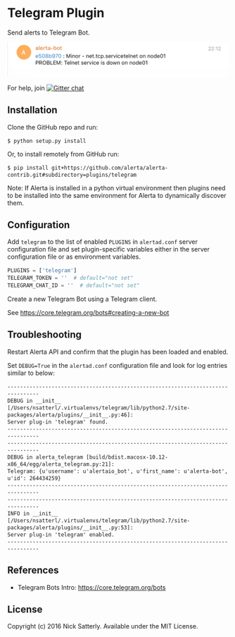 Telegram Plugin
===============

Send alerts to Telegram Bot.

![Telegram Message](./images/alerta-telegram-plugin.png)

For help, join [![Gitter chat](https://badges.gitter.im/alerta/chat.png)](https://gitter.im/alerta/chat)

Installation
------------

Clone the GitHub repo and run:

    $ python setup.py install

Or, to install remotely from GitHub run:

    $ pip install git+https://github.com/alerta/alerta-contrib.git#subdirectory=plugins/telegram

Note: If Alerta is installed in a python virtual environment then plugins
need to be installed into the same environment for Alerta to dynamically
discover them.

Configuration
-------------

Add `telegram` to the list of enabled `PLUGINS` in `alertad.conf` server
configuration file and set plugin-specific variables either in the
server configuration file or as environment variables.

```python
PLUGINS = ['telegram']
TELEGRAM_TOKEN = ''  # default="not set"
TELEGRAM_CHAT_ID = ''  # default="not set"
```

Create a new Telegram Bot using a Telegram client.

See https://core.telegram.org/bots#creating-a-new-bot

Troubleshooting
---------------

Restart Alerta API and confirm that the plugin has been loaded and enabled.

Set `DEBUG=True` in the `alertad.conf` configuration file and look for log
entries similar to below:

```
--------------------------------------------------------------------------------
DEBUG in __init__ [/Users/nsatterl/.virtualenvs/telegram/lib/python2.7/site-packages/alerta/plugins/__init__.py:46]:
Server plug-in 'telegram' found.
--------------------------------------------------------------------------------
--------------------------------------------------------------------------------
DEBUG in alerta_telegram [build/bdist.macosx-10.12-x86_64/egg/alerta_telegram.py:21]:
Telegram: {u'username': u'alertaio_bot', u'first_name': u'alerta-bot', u'id': 264434259}
--------------------------------------------------------------------------------
--------------------------------------------------------------------------------
INFO in __init__ [/Users/nsatterl/.virtualenvs/telegram/lib/python2.7/site-packages/alerta/plugins/__init__.py:53]:
Server plug-in 'telegram' enabled.
--------------------------------------------------------------------------------
```

References
----------

  * Telegram Bots Intro: https://core.telegram.org/bots

License
-------

Copyright (c) 2016 Nick Satterly. Available under the MIT License.

